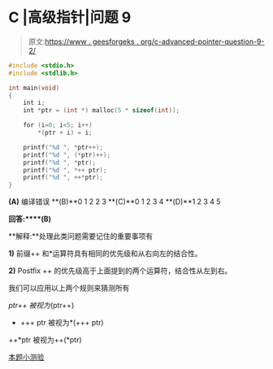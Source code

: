 # C |高级指针|问题 9

> 原文:[https://www . geesforgeks . org/c-advanced-pointer-question-9-2/](https://www.geeksforgeeks.org/c-advanced-pointer-question-9-2/)

```cpp
#include <stdio.h>
#include <stdlib.h>

int main(void)
{
    int i;
    int *ptr = (int *) malloc(5 * sizeof(int));

    for (i=0; i<5; i++)
        *(ptr + i) = i;

    printf("%d ", *ptr++);
    printf("%d ", (*ptr)++);
    printf("%d ", *ptr);
    printf("%d ", *++ ptr);
    printf("%d ", ++*ptr);
}
```

**(A)** 编译错误
**(B)**0 1 2 2 3
**(C)**0 1 2 3 4
**(D)**1 2 3 4 5

**回答:****(B)**

**解释:**处理此类问题需要记住的重要事项有

**1)** 前缀++ 和*运算符具有相同的优先级和从右向左的结合性。

**2)** Postfix ++ 的优先级高于上面提到的两个运算符，结合性从左到右。

我们可以应用以上两个规则来猜测所有

*ptr++ 被视为*(ptr++)

* +++ ptr 被视为*(+++ ptr)

++*ptr 被视为++(*ptr)

[本题小测验](https://www.geeksforgeeks.org/c-language-2-gq/advanced-pointer-c-gq/)